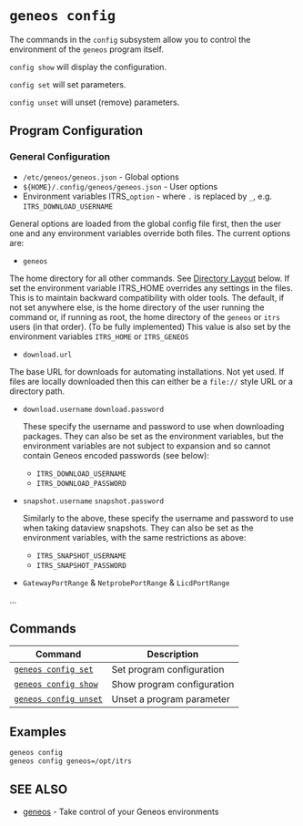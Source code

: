 # `geneos config`

The commands in the `config` subsystem allow you to control the
environment of the `geneos` program itself.

`config show` will display the configuration.

`config set` will set parameters.

`config unset` will unset (remove) parameters.



## Program Configuration

### General Configuration

* `/etc/geneos/geneos.json` - Global options
* `${HOME}/.config/geneos/geneos.json` - User options
* Environment variables ITRS_`option` - where `.` is replaced by `_`,
  e.g. `ITRS_DOWNLOAD_USERNAME`

General options are loaded from the global config file first, then the user one and any environment variables override both files. The current options are:

* `geneos`

The home directory for all other commands. See [Directory Layout](#directory-layout) below. If set the environment variable ITRS_HOME overrides any settings in the files. This is to maintain backward compatibility with older tools. The default, if not set anywhere else, is the home directory of the user running the command or, if running as root, the home directory of the `geneos` or `itrs` users (in that order). (To be fully implemented) This value is also set by the environment variables `ITRS_HOME` or `ITRS_GENEOS`

* `download.url`

The base URL for downloads for automating installations. Not yet used. If files are locally downloaded then this can either be a `file://` style URL or a directory path.

* `download.username` `download.password`

  These specify the username and password to use when downloading packages. They can also be set as the environment variables, but the environment variables are not subject to expansion and so cannot contain Geneos encoded passwords (see below):

  * `ITRS_DOWNLOAD_USERNAME`
  * `ITRS_DOWNLOAD_PASSWORD`

* `snapshot.username` `snapshot.password`

  Similarly to the above, these specify the username and password to use when taking dataview snapshots. They can also be set as the environment variables, with the same restrictions as above:

  * `ITRS_SNAPSHOT_USERNAME`
  * `ITRS_SNAPSHOT_PASSWORD`

* `GatewayPortRange` & `NetprobePortRange` & `LicdPortRange`

...



## Commands

| Command | Description |
|-------|-------|
| [`geneos config set`](geneos_config_set.md)	 | Set program configuration |
| [`geneos config show`](geneos_config_show.md)	 | Show program configuration |
| [`geneos config unset`](geneos_config_unset.md)	 | Unset a program parameter |

## Examples

```bash
geneos config
geneos config geneos=/opt/itrs

```

## SEE ALSO

* [geneos](geneos.md)	 - Take control of your Geneos environments
